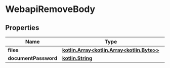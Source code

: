 # WebapiRemoveBody

## Properties
Name | Type | Description | Notes
------------ | ------------- | ------------- | -------------
**files** | [**kotlin.Array&lt;kotlin.Array&lt;kotlin.Byte&gt;&gt;**](kotlin.Array&lt;kotlin.Byte&gt;.md) |  |  [optional]
**documentPassword** | [**kotlin.String**](.md) |  |  [optional]
